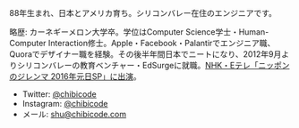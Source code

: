 88年生まれ、日本とアメリカ育ち。シリコンバレー在住のエンジニアです。

略歴: カーネギーメロン大学卒。学位はComputer Science学士・Human-Computer Interaction修士。Apple・Facebook・Palantirでエンジニア職、Quoraでデザイナー職を経験。その後半年間日本でニートになり、2012年9月よりシリコンバレーの教育ベンチャー・EdSurgeに就職。[NHK・Eテレ「ニッポンのジレンマ 2016年元日SP」に出演](http://chibicode.com/nhk-dilemma)。

- Twitter: [@chibicode](http://twitter.com/chibicode)
- Instagram: [@chibicode](http://instagram.com/chibicode)
- メール: [shu@chibicode.com](mailto:shu@chibicode.com)
